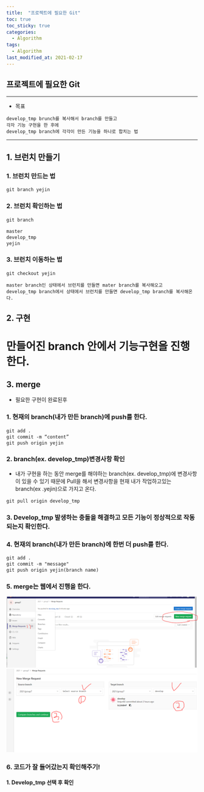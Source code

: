 ```yaml
---
title:  "프로젝트에 필요한 Git"
toc: true
toc_sticky: true
categories:
  - Algorithm
tags:
  - Algorithm
last_modified_at: 2021-02-17
---
```


## 프로젝트에 필요한 Git

---

* 목표

```
develop_tmp brunch를 복사해서 branch를 만들고 
각자 기능 구현을 한 후에
develop_tmp branch에 각각이 만든 기능을 하나로 합치는 법 
```

---

## 1. 브런치 만들기

### 1. 브런치 만드는 법

```
git branch yejin 
```

### 2. 브런치 확인하는 법 

```
git branch
```

```
master
develop_tmp
yejin
```

### 3. 브런치 이동하는 법

```
git checkout yejin 
```

```
master branch인 상태에서 브런치를 만들면 mater branch를 복사해오고
develop_tmp branch에서 상태에서 브런치를 만들면 develop_tmp branch를 복사해온다.
```

## 2. 구현

# 만들어진 branch 안에서 기능구현을 진행한다.

## 3. merge

* 필요한 구현이 완료된후

### 1. 현재의 branch(내가 만든 branch)에 push를 한다.

```
git add .
git commit -m “content”
git push origin yejin
```

### 2. branch(ex. develop_tmp)변경사항 확인

* 내가 구현을 하는 동안 merge를 해야하는 branch(ex. develop_tmp)에 변경사항이 있을 수 있기 때문에 Pull을 해서 변경사항을 현재 내가 작업하고있는 branch(ex .yejin)으로 가지고 온다.

```
git pull origin develop_tmp
```

### 3. Develop_tmp 발생하는 충돌을 해결하고 모든 기능이 정상적으로 작동되는지 확인한다.


### 4. 현재의 branch(내가 만든 branch)에 한번 더 push를 한다.

```
git add .
git commit -m "message"
git push origin yejin(branch name)
```

### 5. merge는 웹에서 진행을 한다.

![merge_1](/assets/images/others/merge_1.png)    
![merge_2](/assets/images/others/merge_2.png)

### 6. 코드가 잘 들어갔는지 확인해주기!

#### 1. Develop_tmp 선택 후 확인


